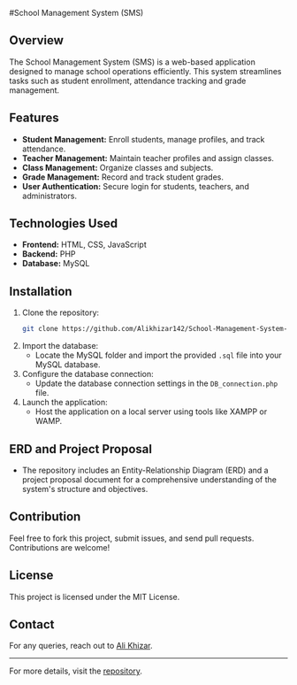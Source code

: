 #School Management System (SMS)

## Overview
The School Management System (SMS) is a web-based application designed to manage school operations efficiently. This system streamlines tasks such as student enrollment, attendance tracking and grade management.

## Features
- **Student Management:** Enroll students, manage profiles, and track attendance.
- **Teacher Management:** Maintain teacher profiles and assign classes.
- **Class Management:** Organize classes  and subjects.
- **Grade Management:** Record and track student grades.
- **User Authentication:** Secure login for students, teachers, and administrators.

## Technologies Used
- **Frontend:** HTML, CSS, JavaScript
- **Backend:** PHP
- **Database:** MySQL

## Installation
1. Clone the repository:
   ```bash
   git clone https://github.com/Alikhizar142/School-Management-System-SMS.git
   ```
2. Import the database:
   - Locate the MySQL folder and import the provided `.sql` file into your MySQL database.
3. Configure the database connection:
   - Update the database connection settings in the `DB_connection.php` file.
4. Launch the application:
   - Host the application on a local server using tools like XAMPP or WAMP.

## ERD and Project Proposal
- The repository includes an Entity-Relationship Diagram (ERD) and a project proposal document for a comprehensive understanding of the system's structure and objectives.

## Contribution
Feel free to fork this project, submit issues, and send pull requests. Contributions are welcome!

## License
This project is licensed under the MIT License.

## Contact
For any queries, reach out to [Ali Khizar](https://github.com/Alikhizar142).

---

For more details, visit the [repository](https://github.com/Alikhizar142/School-Management-System-SMS).
